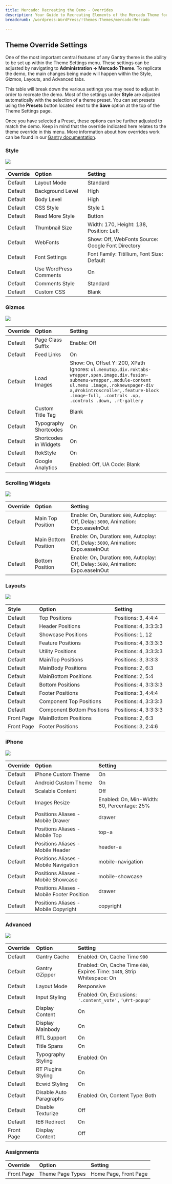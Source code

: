 ```yaml
---
title: Mercado: Recreating the Demo - Overrides
description: Your Guide to Recreating Elements of the Mercado Theme for WordPress
breadcrumb: /wordpress:WordPress/!themes:Themes/mercado:Mercado

---
```


Theme Override Settings
-----
One of the most important central features of any Gantry theme is the ability to be set up within the Theme Settings menu. These settings can be adjusted by navigating to **Administration -> Mercado Theme**. To replicate the demo, the main changes being made will happen within the Style, Gizmos, Layouts, and Advanced tabs.

This table will break down the various settings you may need to adjust in order to recreate the demo. Most of the settings under **Style** are adjusted automatically with the selection of a theme preset. You can set presets using the **Presets** button located next to the **Save** option at the top of the Theme Settings page.

Once you have selected a Preset, these options can be further adjusted to match the demo. Keep in mind that the override indicated here relates to the theme override in this menu. More information about how overrides work can be found in our [Gantry documentation][override].

### Style

![][style]

| Override | Option                 | Setting                                           |  
| :------- | :--------------------- | :------------------------------------------------ |  
| Default  | Layout Mode            | Standard                                          |  
| Default  | Background Level       | High                                              |  
| Default  | Body Level             | High                                              |  
| Default  | CSS Style              | Style 1                                           |  
| Default  | Read More Style        | Button                                            |  
| Default  | Thumbnail Size         | Width: 170, Height: 138, Position: Left           |  
| Default  | WebFonts               | Show: Off, WebFonts Source: Google Font Directory |  
| Default  | Font Settings          | Font Family: Titillium, Font Size: Default        |  
| Default  | Use WordPress Comments | On                                                |  
| Default  | Comments Style         | Standard                                          |  
| Default  | Custom CSS             | Blank                                             |

### Gizmos

![][gizmos]

| Override | Option                | Setting                                                                                                                                                                                                                                                     |  
| :------- | :-------------------- | :---------------------------------------------------------------------------------------------------------------------------------------------------------------------------------------------------------------------------------------------------------- |  
| Default  | Page Class Suffix     | Enable: Off                                                                                                                                                                                                                                                 |  
| Default  | Feed Links            | On                                                                                                                                                                                                                                                          |  
| Default  | Load Images           | Show: On, Offset Y: 200, XPath Ignores: `ul.menutop,div.roktabs-wrapper,span.image,div.fusion-submenu-wrapper,.module-content ul.menu .image,.roknewspager-div a,#rokintroscroller,.feature-block .image-full, .controls .up, .controls .down, .rt-gallery` |  
| Default  | Custom Title Tag      | Blank                                                                                                                                                                                                                                                       |  
| Default  | Typography Shortcodes | On                                                                                                                                                                                                                                                          |  
| Default  | Shortcodes in Widgets | On                                                                                                                                                                                                                                                          |  
| Default  | RokStyle              | On                                                                                                                                                                                                                                                          |  
| Default  | Google Analytics      | Enabled: Off, UA Code: Blank                                                                                                                                                                                                                                |  

### Scrolling Widgets

![][setscrolling]

| Override | Option               | Setting                                                                              |  
| :------- | :------------------- | :----------------------------------------------------------------------------------- |  
| Default  | Main Top Position    | Enable: On, Duration: `600`, Autoplay: Off, Delay: `5000`, Animation: Expo.easeInOut |  
| Default  | Main Bottom Position | Enable: On, Duration: `600`, Autoplay: Off, Delay: `5000`, Animation: Expo.easeInOut |  
| Default  | Bottom Position      | Enable: On, Duration: `600`, Autoplay: Off, Delay: `5000`, Animation: Expo.easeInOut |  

### Layouts

![][layouts]

|   Style    |           Option           |        Setting        |
| :--------- | :------------------------- | :-------------------- |
| Default    | Top Positions              | Positions: 3, 4:4:4   |
| Default    | Header Positions           | Positions: 4, 3:3:3:3 |
| Default    | Showcase Positions         | Positions: 1, 12      |
| Default    | Feature Positions          | Positions: 4, 3:3:3:3 |
| Default    | Utility Positions          | Positions: 4, 3:3:3:3 |
| Default    | MainTop Positions          | Positions: 3, 3:3:3   |
| Default    | MainBody Positions         | Positions: 2, 6:3     |
| Default    | MainBottom Positions       | Positions: 2, 5:4     |
| Default    | Bottom Positions           | Positions: 4, 3:3:3:3 |
| Default    | Footer Positions           | Positions: 3, 4:4:4   |
| Default    | Component Top Positions    | Positions: 4, 3:3:3:3 |
| Default    | Component Bottom Positions | Positions: 4, 3:3:3:3 |
| Front Page | MainBottom Positions       | Positions: 2, 6:3     |
| Front Page | Footer Positions           | Positions: 3, 2:4:6   |


### iPhone

![][mobile]

| Override | Option                                     | Setting                                     |  
| :------- | :----------------------------------------- | :------------------------------------------ |  
| Default  | iPhone Custom Theme                        | On                                          |  
| Default  | Android Custom Theme                       | On                                          |  
| Default  | Scalable Content                           | Off                                         |  
| Default  | Images Resize                              | Enabled: On, Min-Width: 80, Percentage: 25% |  
| Default  | Positions Aliases - Mobile Drawer          | drawer                                      |  
| Default  | Positions Aliases - Mobile Top             | top-a                                       |  
| Default  | Positions Aliases - Mobile Header          | header-a                                    |  
| Default  | Positions Aliases - Mobile Navigation      | mobile-navigation                           |  
| Default  | Positions Aliases - Mobile Showcase        | mobile-showcase                             |  
| Default  | Positions Aliases - Mobile Footer Position | drawer                                      |  
| Default  | Positions Aliases - Mobile Copyright       | copyright                                   |

### Advanced

![][advanced]

| Override   | Option                  | Setting                                                                   |  
| :--------- | :---------------------- | :------------------------------------------------------------------------ |  
| Default    | Gantry Cache            | Enabled: On, Cache Time `900`                                             |  
| Default    | Gantry GZipper          | Enabled: On, Cache Time `600`, Expires Time: `1440`, Strip Whitespace: On |  
| Default    | Layout Mode             | Responsive                                                                |  
| Default    | Input Styling           | Enabled: On, Exclusions: `'.content_vote','\#rt-popup'`                   |  
| Default    | Display Content         | On                                                                        |  
| Default    | Display Mainbody        | On                                                                        |  
| Default    | RTL Support             | On                                                                        |  
| Default    | Title Spans             | On                                                                        |  
| Default    | Typography Styling      | Enabled: On                                                               |  
| Default    | RT Plugins Styling      | On                                                                        |  
| Default    | Ecwid Styling           | On                                                                        |  
| Default    | Disable Auto Paragraphs | Enabled: On, Content Type: Both                                           |  
| Default    | Disable Texturize       | Off                                                                       |  
| Default    | IE6 Redirect            | On                                                                        |  
| Front Page | Display Content         | Off                                                                       |  


### Assignments

| Override    | Option              | Setting               |
| :---------- | :----------         | :----------           |
| Front Page  | Theme Page Types | Home Page, Front Page |

[override]: http://docs.gantry.org/gantry4/configure
[advanced]: assets/setadvanced.jpeg
[setscrolling]: assets/setscrolling.jpeg
[layouts]: assets/setlayouts.jpeg
[gizmos]: assets/setgizmos.jpeg
[style]: assets/setstyle.jpeg
[mobile]: assets/setmobile.jpeg
